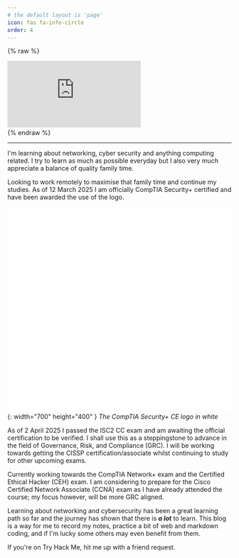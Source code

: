 ```yaml
---
# the default layout is 'page'
icon: fas fa-info-circle
order: 4
---
```


{% raw %}

<div class="badge-wrapper">
  <iframe
    src="https://tryhackme.com/api/v2/badges/public-profile?userPublicId=2634564"
    frameborder="0"
    scrolling="no"
    title="TryHackMe Badge"
  ></iframe>
  <br />
</div>
{% endraw %}

---

I'm learning about networking, cyber security and anything computing related. I
try to learn as much as possible everyday but I also very much appreciate a
balance of quality family time.

Looking to work remotely to maximise that family time and continue my studies.
As of 12 March 2025 I am officially CompTIA Security+ certified and have been
awarded the use of the logo.

![CompTIA Security Plus CE logo - white](../assets/img/SecurityPlus_Logo_Certified_CE_White.png){: width="700" height="400" }
_The CompTIA Security+ CE logo in white_

As of 2 April 2025 I passed the ISC2 CC exam and am awaiting the official
certification to be verified. I shall use this as a steppingstone to advance
in the field of Governance, Risk, and Compliance (GRC). I will be working
towards getting the CISSP certification/associate whilst continuing to study for
other upcoming exams.

Currently working towards the CompTIA Network+ exam and the Certified Ethical
Hacker (CEH) exam. I am considering to prepare for the Cisco Certified Network
Associate (CCNA) exam as I have already attended the course; my focus however,
will be more GRC aligned.

Learning about networking and cybersecurity has been a great learning path so
far and the journey has shown that there is **_a lot_** to learn. This blog is a
way for me to record my notes, practice a bit of web and markdown coding, and if
I'm lucky some others may even benefit from them.

If you're on Try Hack Me, hit me up with a friend request.

<!-- > Add Markdown syntax content to file `_tabs/about.md`{: .filepath } and it will show up on this page. -->
<!-- {: .prompt-tip } -->
